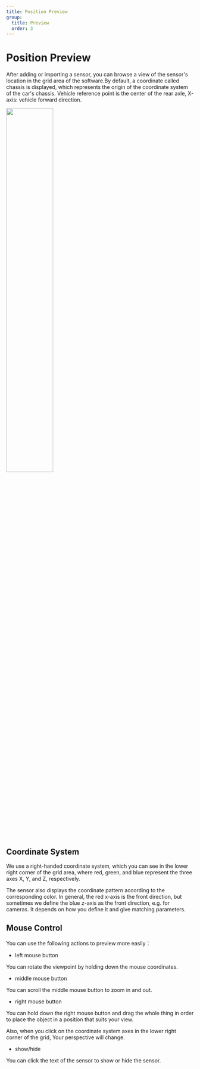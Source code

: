 ```yaml
---
title: Position Preview
group:
  title: Preview
  order: 3
---
```


# Position Preview

After adding or importing a sensor, you can browse a view of the sensor's location in the grid area of the software.By default, a coordinate called chassis is displayed, which represents the origin of the coordinate system of the car's chassis. Vehicle reference point is the center of the rear axle, X-axis: vehicle forward direction.

<img src='/Sensor-Viewer-Doc/view.png' width='50%'>

## Coordinate System

We use a right-handed coordinate system, which you can see in the lower right corner of the grid area, where red, green, and blue represent the three axes X, Y, and Z, respectively.

The sensor also displays the coordinate pattern according to the corresponding color. In general, the red x-axis is the front direction, but sometimes we define the blue z-axis as the front direction, e.g. for cameras. It depends on how you define it and give matching parameters.

## Mouse Control

You can use the following actions to preview more easily：

- left mouse button

You can rotate the viewpoint by holding down the mouse coordinates.

- middle mouse button

You can scroll the middle mouse button to zoom in and out.

- right mouse button

You can hold down the right mouse button and drag the whole thing in order to place the object in a position that suits your view.

Also, when you click on the coordinate system axes in the lower right corner of the grid, Your perspective will change.

- show/hide

You can click the text of the sensor to show or hide the sensor.
